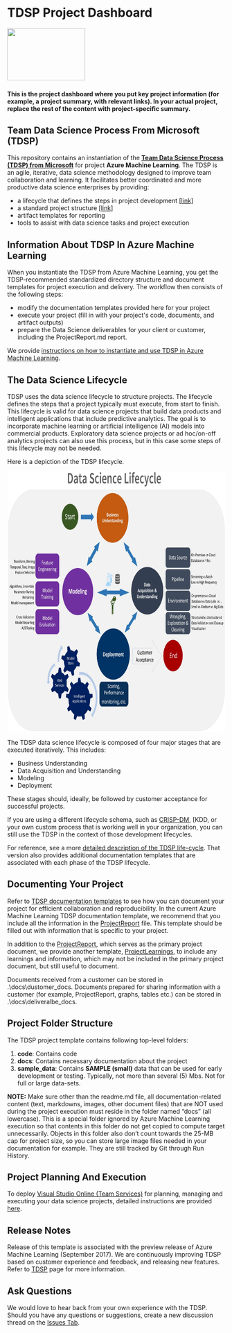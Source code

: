 # TDSP Project Dashboard
<img src="./docs/images/aml-us-income-tdsp-icon.png" width="180" height="120">

#### This is the project dashboard where you put key project information (for example, a project summary, with relevant links). In your actual project, replace the rest of the content with project-specific summary.


## Team Data Science Process From Microsoft (TDSP)

This repository contains an instantiation of the [**Team Data Science Process (TDSP) from Microsoft**](https://github.com/Azure/Microsoft-TDSP) for project **Azure Machine Learning**. The TDSP is an agile, iterative, data science methodology designed to improve team collaboration and learning. It facilitates better coordinated and more productive data science enterprises by providing:

- a lifecycle that defines the steps in project development [[link]](https://github.com/Azure/Microsoft-TDSP/blob/master/Docs/lifecycle-detail.md)
- a standard project structure [[link]](https://github.com/Azure/Azure-TDSP-ProjectTemplate)
- artifact templates for reporting
- tools to assist with data science tasks and project execution

## Information About TDSP In Azure Machine Learning
When you instantiate the TDSP from Azure Machine Learning, you get the TDSP-recommended standardized directory structure and document templates for project execution and delivery. The workflow then consists of the following steps:

- modify the documentation templates provided here for your project
- execute your project (fill in with your project's code, documents, and artifact outputs)
- prepare the Data Science deliverables for your client or customer, including the ProjectReport.md report.

We provide [instructions on how to instantiate and use TDSP in Azure Machine Learning](https://aka.ms/how-to-use-tdsp-in-aml).

## The Data Science Lifecycle 
TDSP uses the data science lifecycle to structure projects. The lifecycle defines the steps that a project typically must execute, from start to finish. This lifecycle is valid for data science projects that build data products and intelligent applications that include predictive analytics. The goal is to incorporate machine learning or artificial intelligence (AI) models into commercial products. Exploratory data science projects or ad hoc/on-off analytics projects can also use this process, but in this case some steps of this lifecycle may not be needed.    

Here is a depiction of the TDSP lifecycle. 

<img src="./docs/images/tdsp-lifecycle.jpg" width="800" height="600">


The TDSP data science lifecycle is composed of four major stages that are executed iteratively. This includes:

* Business Understanding
* Data Acquisition and Understanding
* Modeling
* Deployment

These stages should, ideally, be followed by customer acceptance for successful projects. 

If you are using a different lifecycle schema, such as [CRISP-DM](https://wikipedia.org/wiki/Cross_Industry_Standard_Process_for_Data_Mining), [KDD, or your own custom process that is working well in your organization, you can still use the TDSP in the context of those development lifecycles. 

For reference, see a more [detailed description of the TDSP life-cycle](https://github.com/Azure/Microsoft-TDSP/blob/master/Docs/lifecycle-detail.md). That version also provides additional documentation templates that are associated with each phase of the TDSP lifecycle.

## Documenting Your Project
Refer to [TDSP documentation templates](https://github.com/Azure/Azure-TDSP-ProjectTemplate) to see how you can document your project for efficient collaboration and reproducibility. In the current Azure Machine Learning TDSP documentation template, we recommend that you include all the information in the [ProjectReport](https://github.com/amlsamples/tdsp/blob/master/docs/deliveralbe_docs/ProjectReport.md) file. This template should be filled out with information that is specific to your project. 

In addition to the [ProjectReport](https://github.com/amlsamples/tdsp/blob/master/docs/deliveralbe_docs/ProjectReport.md), which serves as the primary project document, we provide another template, [ProjectLearnings](https://github.com/amlsamples/tdsp/blob/master/docs/ProjectLearnings.md), to include any learnings and information, which may not be included in the primary project document, but still useful to document. 

Documents received from a customer can be stored in .\docs\dustomer\_docs. Documents prepared for sharing information with a customer (for example, ProjectReport, graphs, tables etc.) can be stored in .\docs\deliveralbe\_docs.

## Project Folder Structure
The TDSP project template contains following top-level folders:
1. **code**: Contains code
2. **docs**: Contains necessary documentation about the project
3. **sample_data**: Contains **SAMPLE (small)** data that can be used for early development or testing. Typically, not more than several (5) Mbs. Not for full or large data-sets.

**NOTE:** 
Make sure other than the readme.md file, all documentation-related content (text, markdowns, images, other document files) that are NOT used during the project execution must reside in the folder named “docs” (all lowercase). This is a special folder ignored by Azure Machine Learning execution so that contents in this folder do not get copied to compute target unnecessarily. Objects in this folder also don’t count towards the 25-MB cap for project size, so you can store large image files needed in your documentation for example. They are still tracked by Git through Run History. 

## Project Planning And Execution
To deploy [Visual Studio Online (Team Services)](https://azure.microsoft.com/en-us/services/visual-studio-team-services/) for planning, managing and executing your data science projects, detailed instructions are provided [here](https://github.com/Azure/Microsoft-TDSP/blob/master/Docs/project-execution.md).

## Release Notes
Release of this template is associated with the preview release of Azure Machine Learning (September 2017). We are continuously improving TDSP based on customer experience and feedback, and releasing new features. Refer to [TDSP](https://github.com/Azure/Microsoft-TDSP) page for more information. 

## Ask Questions
We would love to hear back from your own experience with the TDSP. Should you have any questions or suggestions, create a new discussion thread on the [Issues Tab](https://github.com/Azure/Microsoft-TDSP/issues).

